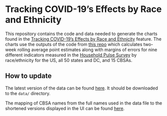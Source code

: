 # Tracking COVID-19’s Effects by Race and Ethnicity
 
This repository contains the code and data needed to generate the charts found in the [Tracking COVID-19’s Effects by Race and Ethnicity](https://www.urban.org/features/tracking-covid-19s-effects-race-and-ethnicity) feature. The charts use the outputs of the code from [this repo](https://github.com/UrbanInstitute/pulse_survey_race_dashboard) which calculates two-week rolling average point estimates along with margins of errors for nine different indicators measured in the [Household Pulse Survey](https://www.census.gov/householdpulsedata) by race/ethnicity for the US, all 50 states and DC, and 15 CBSAs.

## How to update
The latest version of the data can be found [here](https://ui-census-pulse-survey.s3.amazonaws.com/rolling_all_to_current_week.csv). It should be downloaded to the `data/` directory.

The mapping of CBSA names from the full names used in the data file to the shortened versions displayed in the UI can be found [here](https://ui-census-pulse-survey.s3.amazonaws.com/msa_translation_list.csv).
